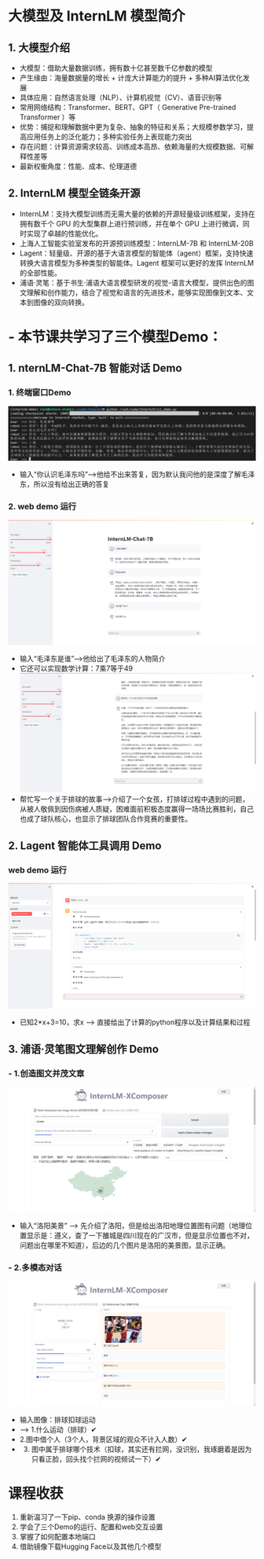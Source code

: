 # 大模型及 InternLM 模型简介
## 1. 大模型介绍
- 大模型：借助大量数据训练，拥有数十亿甚至数千亿参数的模型
- 产生缘由：海量数据量的增长 + 计庞大计算能力的提升 + 多种AI算法优化发展
- 具体应用：自然语言处理（NLP）、计算机视觉（CV）、语音识别等
- 常用网络结构：Transformer、BERT、GPT（ Generative Pre-trained Transformer ）等
- 优势：捕捉和理解数据中更为复杂、抽象的特征和关系；大规模参数学习，提高应用任务上的泛化能力；多种实验任务上表现能力突出
- 存在问题：计算资源需求较高、训练成本高昂、依赖海量的大规模数据、可解释性差等
- 最新权衡角度：性能、成本、伦理道德
## 2. InternLM 模型全链条开源
- InternLM：支持大模型训练而无需大量的依赖的开源轻量级训练框架，支持在拥有数千个 GPU 的大型集群上进行预训练，并在单个 GPU 上进行微调，同时实现了卓越的性能优化。
- 上海人工智能实验室发布的开源预训练模型：InternLM-7B 和 InternLM-20B
- Lagent：轻量级、开源的基于大语言模型的智能体（agent）框架，支持快速转换大语言模型为多种类型的智能体。Lagent 框架可以更好的发挥 InternLM 的全部性能。
- 浦语·灵笔：基于书生·浦语大语言模型研发的视觉-语言大模型，提供出色的图文理解和创作能力，结合了视觉和语言的先进技术，能够实现图像到文本、文本到图像的双向转换。
# - 本节课共学习了三个模型Demo：
## 1. nternLM-Chat-7B 智能对话 Demo
### 1. 终端窗口Demo
 ![终端窗口Demo](https://github.com/sokolo05/Scholar_PuYu/blob/main/01.%E8%AF%BE%E7%A8%8B%E4%BD%9C%E4%B8%9A/%E5%9B%BE%E7%89%87/%E6%99%BA%E8%83%BD%E5%AF%B9%E8%AF%9D_Demo_1.png)
- 输入“你认识毛泽东吗”—>他给不出来答复，因为默认我问他的是深度了解毛泽东，所以没有给出正确的答复
### 2. web demo 运行
 ![web demo 运行](https://github.com/sokolo05/Scholar_PuYu/blob/main/01.%E8%AF%BE%E7%A8%8B%E4%BD%9C%E4%B8%9A/%E5%9B%BE%E7%89%87/%E6%99%BA%E8%83%BD%E5%AF%B9%E8%AF%9D_Demo_3.png)
-   输入“毛泽东是谁”—>他给出了毛泽东的人物简介
-   它还可以实现数学计算：7乘7等于49
 ![小文章生成](https://github.com/sokolo05/Scholar_PuYu/blob/main/01.%E8%AF%BE%E7%A8%8B%E4%BD%9C%E4%B8%9A/%E5%9B%BE%E7%89%87/%E6%99%BA%E8%83%BD%E5%AF%B9%E8%AF%9D_%E5%B0%8F%E6%95%85%E4%BA%8B2.png)
- 帮忙写一个关于排球的故事—>介绍了一个女孩，打排球过程中遇到的问题，从被人敬佩到因伤病被人质疑，困难面前积极态度赢得一场场比赛胜利，自己也成了球队核心，也显示了排球团队合作竞赛的重要性。
## 2. Lagent 智能体工具调用 Demo
### web demo 运行
 ![](https://github.com/sokolo05/Scholar_PuYu/blob/main/01.%E8%AF%BE%E7%A8%8B%E4%BD%9C%E4%B8%9A/%E5%9B%BE%E7%89%87/%E6%99%BA%E8%83%BD%E4%BD%93%E5%B7%A5%E5%85%B7%E8%B0%83%E7%94%A8_Demo_2.png)
- 已知2*x+3=10，求x —> 直接给出了计算的python程序以及计算结果和过程
## 3. 浦语·灵笔图文理解创作 Demo
### - 1.创造图文并茂文章
![洛阳美景](https://github.com/sokolo05/Scholar_PuYu/blob/main/01.%E8%AF%BE%E7%A8%8B%E4%BD%9C%E4%B8%9A/%E5%9B%BE%E7%89%87/%E5%9B%BE%E6%96%87%E7%90%86%E8%A7%A3%E5%88%9B%E4%BD%9C_Demo_3.png)
- 输入“洛阳美景” —> 先介绍了洛阳，但是给出洛阳地理位置图有问题（地理位置显示是：遵义，查了一下雒城是四川现在的广汉市，但是显示位置也不对，问题出在哪里不知道），后边的几个图片是洛阳的美景图，显示正确。
### - 2.多模态对话
![排球运动](https://github.com/sokolo05/Scholar_PuYu/blob/main/01.%E8%AF%BE%E7%A8%8B%E4%BD%9C%E4%B8%9A/%E5%9B%BE%E7%89%87/%E5%9B%BE%E6%96%87%E7%90%86%E8%A7%A3%E5%88%9B%E4%BD%9C_Demo_4.png)
- 输入图像：排球扣球运动
- —> 1.什么运动（排球）✔
- 2.图中借个人（3个人，背景区域的观众不计入人数）✔
- 3. 图中属于排球哪个技术（扣球，其实还有拦网，没识别，我琢磨着是因为只看正脸，回头找个拦网的视频试一下）✔
# 课程收获
1. 重新温习了一下pip、conda 换源的操作设置
2. 学会了三个Demo的运行、配置和web交互设置
3. 掌握了如何配置本地端口
4. 借助镜像下载Hugging Face以及其他几个模型
